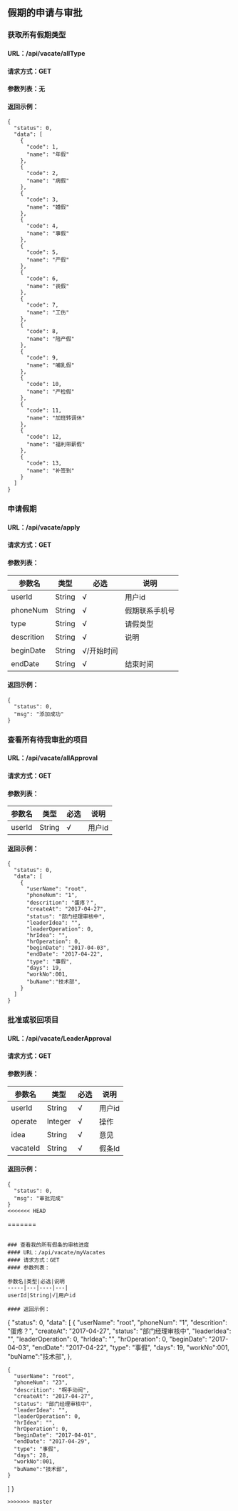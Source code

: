 ## 假期的申请与审批

### 获取所有假期类型
#### URL：/api/vacate/allType
#### 请求方式：GET
#### 参数列表：无
#### 返回示例：
```
{
  "status": 0,
  "data": [
    {
      "code": 1,
      "name": "年假"
    },
    {
      "code": 2,
      "name": "病假"
    },
    {
      "code": 3,
      "name": "婚假"
    },
    {
      "code": 4,
      "name": "事假"
    },
    {
      "code": 5,
      "name": "产假"
    },
    {
      "code": 6,
      "name": "丧假"
    },
    {
      "code": 7,
      "name": "工伤"
    },
    {
      "code": 8,
      "name": "陪产假"
    },
    {
      "code": 9,
      "name": "哺乳假"
    },
    {
      "code": 10,
      "name": "产检假"
    },
    {
      "code": 11,
      "name": "加班转调休"
    },
    {
      "code": 12,
      "name": "福利带薪假"
    },
    {
      "code": 13,
      "name": "补签到"
    }
  ]
}
```

### 申请假期
#### URL：/api/vacate/apply
#### 请求方式：GET
#### 参数列表：

参数名|类型|必选|说明
-----|---|----|---|
userId|String|√|用户id
phoneNum|String|√|假期联系手机号
type|String|√|请假类型
descrition|String|√|说明
beginDate|String|√/开始时间
endDate|String|√|结束时间

#### 返回示例：
```
{
  "status": 0,
  "msg": "添加成功"
}
```

### 查看所有待我审批的项目
#### URL：/api/vacate/allApproval
#### 请求方式：GET
#### 参数列表：

参数名|类型|必选|说明
-----|---|----|---|
userId|String|√|用户id

#### 返回示例：
```
{
  "status": 0,
  "data": [
    {
      "userName": "root",
      "phoneNum": "1",
      "descrition": "蛋疼？",
      "createAt": "2017-04-27",
      "status": "部门经理审核中",
      "leaderIdea": "",
      "leaderOperation": 0,
      "hrIdea": "",
      "hrOperation": 0,
      "beginDate": "2017-04-03",
      "endDate": "2017-04-22",
      "type": "事假",
      "days": 19,
      "workNo":001,
      "buName":"技术部",
    }
  ]
}
```

### 批准或驳回项目
#### URL：/api/vacate/LeaderApproval
#### 请求方式：GET
#### 参数列表：

参数名|类型|必选|说明
-----|---|----|---|
userId|String|√|用户id
operate|Integer|√|操作|1、2
idea|String|√|意见
vacateId|String|√|假条Id

#### 返回示例：
```
{
  "status": 0,
  "msg": "审批完成"
}
<<<<<<< HEAD
```
=======
```

### 查看我的所有假条的审核进度
#### URL：/api/vacate/myVacates
#### 请求方式：GET
#### 参数列表：

参数名|类型|必选|说明
-----|---|----|---|
userId|String|√|用户id

#### 返回示例：
```
{
  "status": 0,
  "data": [
    {
      "userName": "root",
      "phoneNum": "1",
      "descrition": "蛋疼？",
      "createAt": "2017-04-27",
      "status": "部门经理审核中",
      "leaderIdea": "",
      "leaderOperation": 0,
      "hrIdea": "",
      "hrOperation": 0,
      "beginDate": "2017-04-03",
      "endDate": "2017-04-22",
      "type": "事假",
      "days": 19,
      "workNo":001,
      "buName":"技术部",
    },

    {
      "userName": "root",
      "phoneNum": "23",
      "descrition": "啊手动阀",
      "createAt": "2017-04-27",
      "status": "部门经理审核中",
      "leaderIdea": "",
      "leaderOperation": 0,
      "hrIdea": "",
      "hrOperation": 0,
      "beginDate": "2017-04-01",
      "endDate": "2017-04-29",
      "type": "事假",
      "days": 28,
      "workNo":001,
      "buName":"技术部",
    }
  ]
}
```
>>>>>>> master
